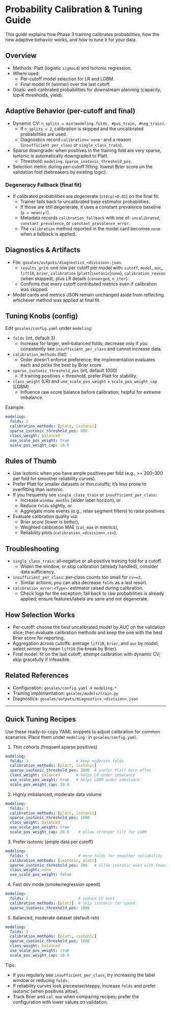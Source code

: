 # Probability Calibration & Tuning Guide

This guide explains how Phase 3 training calibrates probabilities, how the new adaptive behavior works, and how to tune it for your data.

## Overview
- Methods: Platt (logistic `sigmoid`) and Isotonic regression.
- Where used:
  - Per-cutoff model selection for LR and LGBM.
  - Final model fit (winner) over the last cutoff.
- Goals: well-calibrated probabilities for downstream planning (capacity, top‑K thresholds, yield).

## Adaptive Behavior (per-cutoff and final)
- Dynamic CV: `n_splits = min(modeling.folds, #pos_train, #neg_train)`.
  - If `n_splits < 2`, calibration is skipped and the uncalibrated probabilities are used.
  - Diagnostics record `calibration='none'` and a reason (`insufficient_per_class` or `single_class_train`).
- Sparse downgrade: when positives in the training fold are very sparse, isotonic is automatically downgraded to Platt.
  - Threshold: `modeling.sparse_isotonic_threshold_pos`.
- Selection metric during per-cutoff fitting: lowest Brier score on the validation fold (tiebreakers by existing logic).

### Degeneracy Fallback (final fit)
- If calibrated probabilities are degenerate (`std(p)<0.01`) on the final fit:
  - Trainer falls back to uncalibrated base estimator probabilities.
  - If those are still degenerate, it uses a constant prevalence baseline (`p = mean(y)`).
  - Metadata records `calibration_fallback` with one of: `uncalibrated`, `constant_prevalence`, or `constant_prevalence_error`.
  - The `calibration` method reported in the model card becomes `none` when a fallback is applied.
## Diagnostics & Artifacts
- File: `gosales/outputs/diagnostics_<division>.json`.
  - `results_grid`: one row per cutoff per model with: `cutoff`, `model`, `auc`, `lift10`, `brier`, `calibration` (`platt`|`isotonic`|`none`), `calibration_reason` (when skipped), plus LR details (`converged`, `n_iter`).
  - Confirms that every cutoff contributed metrics even if calibration was skipped.
- Model cards and metrics JSON remain unchanged aside from reflecting whichever method was applied at final fit.

## Tuning Knobs (config)
Edit `gosales/config.yaml` under `modeling`:
- `folds` (int, default 3)
  - Increase for larger, well‑balanced folds; decrease only if you consistently see `insufficient_per_class` and cannot increase data.
- `calibration_methods` (list)
  - Order doesn’t enforce preference; the implementation evaluates each and picks the best by Brier score.
- `sparse_isotonic_threshold_pos` (int, default 1000)
  - If training positives < threshold, prefer Platt for stability.
- `class_weight` (LR) and `use_scale_pos_weight` + `scale_pos_weight_cap` (LGBM)
  - Influence raw score balance before calibration; helpful for extreme imbalance.

Example:
```yaml
modeling:
  folds: 3
  calibration_methods: [platt, isotonic]
  sparse_isotonic_threshold_pos: 800
  class_weight: balanced
  use_scale_pos_weight: true
  scale_pos_weight_cap: 10.0
```

## Rules of Thumb
- Use isotonic when you have ample positives per fold (e.g., >= 200–300 per fold for smoother reliability curves).
- Prefer Platt for smaller datasets or thin cutoffs; it’s less prone to overfitting than isotonic.
- If you frequently see `single_class_train` or `insufficient_per_class`:
  - Increase `window_months` (wider label horizon), or
  - Reduce `folds` slightly, or
  - Aggregate more events (e.g., relax segment filters) to raise positives.
- Evaluate calibration quality via:
  - Brier score (lower is better),
  - Weighted calibration MAE (`cal_mae` in metrics),
  - Reliability plots (`calibration_<division>.csv`).

## Troubleshooting
- `single_class_train`: all‑negative or all‑positive training fold for a cutoff.
  - Widen the window, or skip calibration (already handled), consider data sufficiency.
- `insufficient_per_class`: per‑class counts too small for `cv>=2`.
  - Similar actions; you can also decrease `folds` as a last resort.
- `calibration_error:<Type>`: estimator raised during calibration.
  - Check logs for the exception; fall back to raw probabilities is already applied; ensure features/labels are sane and not degenerate.

## How Selection Works
- Per‑cutoff: choose the best uncalibrated model by AUC on the validation slice; then evaluate calibration methods and keep the one with the best Brier score for reporting.
- Aggregation across cutoffs: average `lift10`, `brier`, and `auc` by model; select winner by mean `lift10` (tie‑break by Brier).
- Final model: fit on the last cutoff; attempt calibration with dynamic CV; skip gracefully if infeasible.

## Related References
- Configuration: `gosales/config.yaml` → `modeling.*`
- Training implementation: `gosales/models/train.py`
- Diagnostics: `gosales/outputs/diagnostics_<division>.json`

---

## Quick Tuning Recipes

Use these ready-to-copy YAML snippets to adjust calibration for common scenarios. Place them under `modeling:` in `gosales/config.yaml`.

1) Thin cohorts (frequent sparse positives)
```yaml
modeling:
  folds: 3                     # keep moderate folds
  calibration_methods: [platt, isotonic]
  sparse_isotonic_threshold_pos: 2000  # prefer Platt more often
  class_weight: balanced       # helps LR under imbalance
  use_scale_pos_weight: true   # helps LGBM under imbalance
  scale_pos_weight_cap: 10.0
```

2) Highly imbalanced, moderate data volume
```yaml
modeling:
  folds: 3
  calibration_methods: [platt, isotonic]
  sparse_isotonic_threshold_pos: 1000
  class_weight: balanced
  use_scale_pos_weight: true
  scale_pos_weight_cap: 20.0    # allow stronger tilt for LGBM
```

3) Prefer isotonic (ample data per cutoff)
```yaml
modeling:
  folds: 5                      # more folds for smoother reliability
  calibration_methods: [isotonic, platt]
  sparse_isotonic_threshold_pos: 200   # allow isotonic even with fewer positives
  class_weight: none
  use_scale_pos_weight: false
```

4) Fast dev mode (smoke/regression speed)
```yaml
modeling:
  folds: 2                      # reduce CV cost
  calibration_methods: [platt]  # skip isotonic for speed
  sparse_isotonic_threshold_pos: 1000
```

5) Balanced, moderate dataset (default-ish)
```yaml
modeling:
  folds: 3
  calibration_methods: [platt, isotonic]
  sparse_isotonic_threshold_pos: 1000
  class_weight: balanced
  use_scale_pos_weight: true
  scale_pos_weight_cap: 10.0
```

Tips:
- If you regularly see `insufficient_per_class`, try increasing the label window or reducing `folds`.
- If reliability curves look piecewise/steppy, increase `folds` and prefer isotonic (when positives allow).
- Track Brier and `cal_mae` when comparing recipes; prefer the configuration with lower values on validation.

